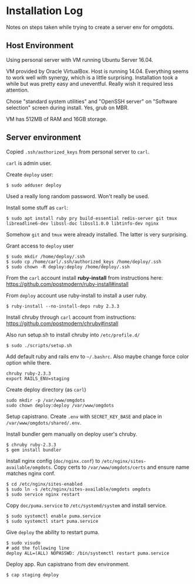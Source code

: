 # Installation Log

Notes on steps taken while trying to create a server env for omgdots.

## Host Environment

Using personal server with VM running Ubuntu Server 16.04.

VM provided by Oracle VirtualBox. Host is running 14.04. Everything seems to work well with synergy, which is a little surprising. Installation took a while but was pretty easy and uneventful. Really wish it required less attention.

Chose "standard system utilities" and "OpenSSH server" on "Software selection" screen during install. Yes, grub on MBR.

VM has 512MB of RAM and 16GB storage.

## Server environment

Copied `.ssh/authorized_keys` from personal server to `carl`.

`carl` is admin user.

Create `deploy` user:

    $ sudo adduser deploy

Used a really long random password. Won't really be used.

Install some stuff as `carl`:

    $ sudo apt install ruby pry build-essential redis-server git tmux libreadline6-dev libssl-doc libssl1.0.0 libtinfo-dev nginx

Somehow `git` and `tmux` were already installed. The latter is very surprising.

Grant access to `deploy` user

    $ sudo mkdir /home/deploy/.ssh
    $ sudo cp /home/carl/.ssh/authorized_keys /home/deploy/.ssh
    $ sudo chown -R deploy:deploy /home/deploy/.ssh

From the `carl` account install **ruby-install** from instructions here: https://github.com/postmodern/ruby-install#install

From `deploy` account use ruby-install to install a user ruby.

    $ ruby-install --no-install-deps ruby 2.3.3

Install chruby through `carl` account from instructions: https://github.com/postmodern/chruby#install

Also run setup.sh to install chruby into `/etc/profile.d/`

    $ sudo ./scripts/setup.sh

Add default ruby and rails env to `~/.bashrc`. Also maybe change force color option while there.

    chruby ruby-2.3.3
    export RAILS_ENV=staging

Create deploy directory (as `carl`)

    sudo mkdir -p /var/www/omgdots
    sudo chown deploy:deploy /var/www/omgdots

Setup capistrano. Create `.env` with `SECRET_KEY_BASE` and place in `/var/www/omgdots/shared/.env`.

Install bundler gem manually on deploy user's chruby.

    $ chruby ruby-2.3.3
    $ gem install bundler

Install nginx config (`doc/nginx.conf`) to `/etc/nginx/sites-available/omgdots`. Copy certs to `/var/www/omgdots/certs` and ensure name matches nginx conf.

    $ cd /etc/nginx/sites-enabled
    $ sudo ln -s /etc/nginx/sites-available/omgdots omgdots
    $ sudo service nginx restart

Copy `doc/puma.service` to `/etc/systemd/system` and install service.

    $ sudo systemctl enable puma.service
    $ sudo systemctl start puma.service

Give `deploy` the ability to restart puma.

    $ sudo visudo
    # add the following line
    deploy ALL=(ALL) NOPASSWD: /bin/systemctl restart puma.service

Deploy app. Run capistrano from dev environment.

    $ cap staging deploy
